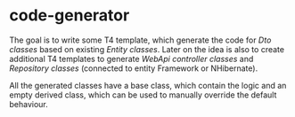 # code-generator
The goal is to write some T4 template, which generate the code for *Dto classes* based on existing *Entity classes*.
Later on the idea is also to create additional T4 templates to generate *WebApi controller classes* and *Repository classes* (connected to entity Framework or NHibernate).

All the generated classes have a base class, which contain the logic and an empty derived class, which can be used to manually override the default behaviour.